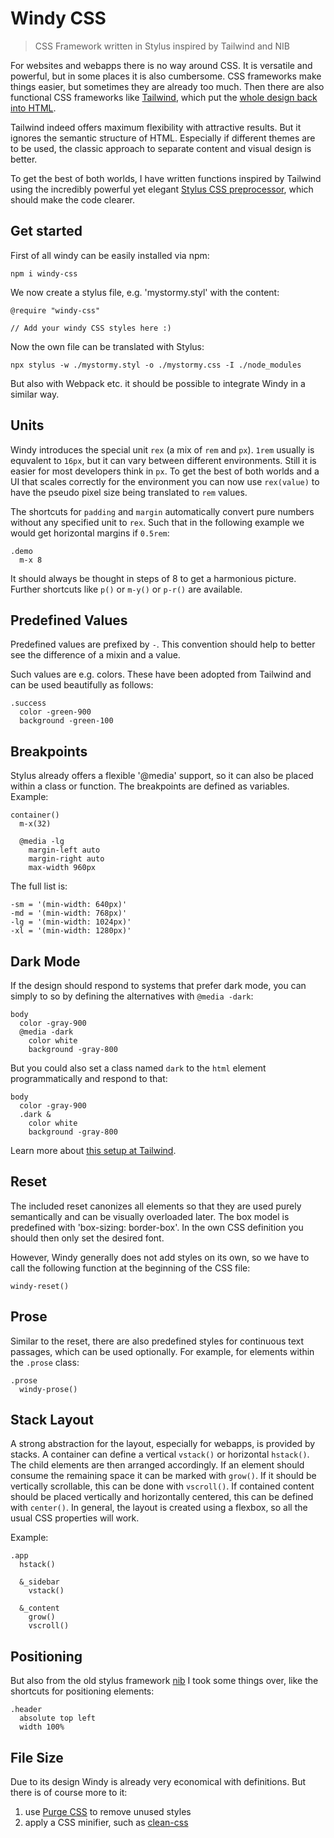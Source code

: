 # Windy CSS

> CSS Framework written in Stylus inspired by Tailwind and NIB

For websites and webapps there is no way around CSS. It is versatile and powerful, but in some places it is also cumbersome. CSS frameworks make things easier, but sometimes they are already too much. Then there are also functional CSS frameworks like [Tailwind](https://tailwindcss.com/), which put the [whole design back into HTML](https://tailwindcss.com/docs/utility-first).

Tailwind indeed offers maximum flexibility with attractive results. But it ignores the semantic structure of HTML. Especially if different themes are to be used, the classic approach to separate content and visual design is better.

To get the best of both worlds, I have written functions inspired by Tailwind using the incredibly powerful yet elegant [Stylus CSS preprocessor](https://stylus-lang.com/), which should make the code clearer.

## Get started

First of all windy can be easily installed via npm:

```shell
npm i windy-css
```

We now create a stylus file, e.g. 'mystormy.styl' with the content:

```stylus
@require "windy-css"

// Add your windy CSS styles here :)
```

Now the own file can be translated with Stylus:

```shell
npx stylus -w ./mystormy.styl -o ./mystormy.css -I ./node_modules
```

But also with Webpack etc. it should be possible to integrate Windy in a similar way.

## Units

Windy introduces the special unit `rex` (a mix of `rem` and `px`). `1rem` usually is equvalent to `16px`, but it can vary between different environments. Still it is easier for most developers think in `px`. To get the best of both worlds and a UI that scales correctly for the environment you can now use `rex(value)` to have the pseudo pixel size being translated to `rem` values.

The shortcuts for `padding` and `margin` automatically convert pure numbers without any specified unit to `rex`. Such that in the following example we would get horizontal margins if `0.5rem`: 

```stylus
.demo
  m-x 8
```

It should always be thought in steps of 8 to get a harmonious picture. Further shortcuts like `p()` or `m-y()` or `p-r()` are available.

## Predefined Values

Predefined values are prefixed by `-`. This convention should help to better see the difference of a mixin and a value. 

Such values are e.g. colors. These have been adopted from Tailwind and can be used beautifully as follows:

```stylus
.success
  color -green-900
  background -green-100
```

## Breakpoints

Stylus already offers a flexible '@media' support, so it can also be placed within a class or function. The breakpoints are defined as variables. Example:

```stylus
container()
  m-x(32)

  @media -lg
    margin-left auto
    margin-right auto
    max-width 960px
```

The full list is:

```stylus
-sm = '(min-width: 640px)'
-md = '(min-width: 768px)'
-lg = '(min-width: 1024px)'
-xl = '(min-width: 1280px)'
```

## Dark Mode

If the design should respond to systems that prefer dark mode, you can simply to so by defining the alternatives with `@media -dark`:

```
body
  color -gray-900 
  @media -dark 
    color white
    background -gray-800
```

But you could also set a class named `dark` to the `html` element programmatically and respond to that:

```
body
  color -gray-900 
  .dark & 
    color white
    background -gray-800
```

Learn more about [this setup at Tailwind](https://tailwindcss.com/docs/dark-mode#toggling-dark-mode-manually).

## Reset

The included reset canonizes all elements so that they are used purely semantically and can be visually overloaded later. The box model is predefined with 'box-sizing: border-box'. In the own CSS definition you should then only set the desired font. 

However, Windy generally does not add styles on its own, so we have to call the following function at the beginning of the CSS file:

```stylus
windy-reset()
```

## Prose

Similar to the reset, there are also predefined styles for continuous text passages, which can be used optionally. For example, for elements within the `.prose` class:

```stylus
.prose
  windy-prose()
```

## Stack Layout

A strong abstraction for the layout, especially for webapps, is provided by stacks. A container can define a vertical `vstack()` or horizontal `hstack()`. The child elements are then arranged accordingly. If an element should consume the remaining space it can be marked with `grow()`. If it should be vertically scrollable, this can be done with `vscroll()`.  If contained content should be placed vertically and horizontally centered, this can be defined with `center()`. In general, the layout is created using a flexbox, so all the usual CSS properties will work.

Example:

```stylus
.app
  hstack()
  
  &_sidebar
    vstack()
        
  &_content
    grow()
    vscroll()
```

## Positioning

But also from the old stylus framework [nib](https://github.com/stylus/nib) I took some things over, like the shortcuts for positioning elements:

```stylus
.header
  absolute top left
  width 100%
```

## File Size

Due to its design Windy is already very economical with definitions. But there is of course more to it: 

1. use [Purge CSS](https://purgecss.com/) to remove unused styles
2. apply a CSS minifier, such as [clean-css](https://github.com/jakubpawlowicz/clean-css)
